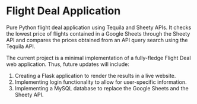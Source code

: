 # Flight Deal Application

Pure Python flight deal application using Tequila and Sheety APIs. It checks the lowest price of flights contained in a Google Sheets through the Sheety API and compares the prices obtained from an API query search using the Tequila API. 

The current project is a minimal implementation of a fully-fledge Flight Deal web application. Thus, future updates will include:
  1) Creating a Flask application to render the results in a live website.
  2) Implementing login functionality to allow for user-specific information.
  3) Implementing a MySQL database to replace the Google Sheets and the Sheety API.

